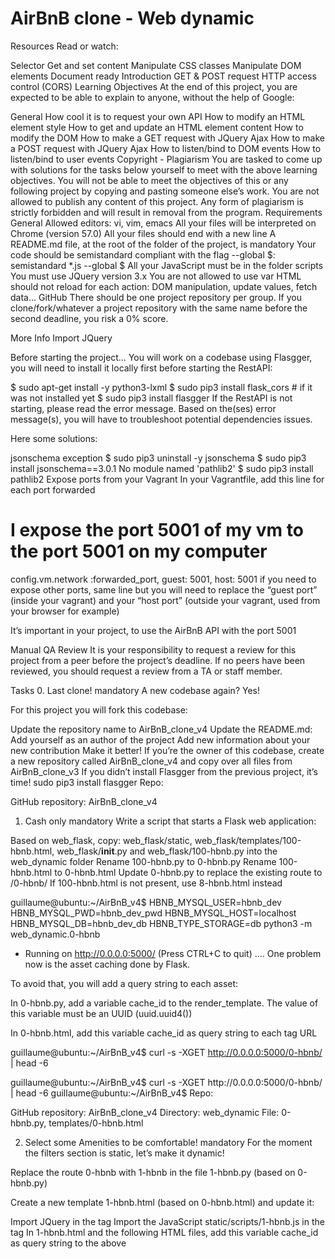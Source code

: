 # AirBnB clone - Web dynamic

Resources
Read or watch:

Selector
Get and set content
Manipulate CSS classes
Manipulate DOM elements
Document ready
Introduction
GET & POST request
HTTP access control (CORS)
Learning Objectives
At the end of this project, you are expected to be able to explain to anyone, without the help of Google:

General
How cool it is to request your own API
How to modify an HTML element style
How to get and update an HTML element content
How to modify the DOM
How to make a GET request with JQuery Ajax
How to make a POST request with JQuery Ajax
How to listen/bind to DOM events
How to listen/bind to user events
Copyright - Plagiarism
You are tasked to come up with solutions for the tasks below yourself to meet with the above learning objectives.
You will not be able to meet the objectives of this or any following project by copying and pasting someone else’s work.
You are not allowed to publish any content of this project.
Any form of plagiarism is strictly forbidden and will result in removal from the program.
Requirements
General
Allowed editors: vi, vim, emacs
All your files will be interpreted on Chrome (version 57.0)
All your files should end with a new line
A README.md file, at the root of the folder of the project, is mandatory
Your code should be semistandard compliant with the flag --global $: semistandard *.js --global $
All your JavaScript must be in the folder scripts
You must use JQuery version 3.x
You are not allowed to use var
HTML should not reload for each action: DOM manipulation, update values, fetch data…
GitHub
There should be one project repository per group. If you clone/fork/whatever a project repository with the same name before the second deadline, you risk a 0% score.

More Info
Import JQuery
<head>
    <script src="https://code.jquery.com/jquery-3.2.1.min.js"></script>
</head>
Before starting the project…
You will work on a codebase using Flasgger, you will need to install it locally first before starting the RestAPI:

$ sudo apt-get install -y python3-lxml
$ sudo pip3 install flask_cors # if it was not installed yet
$ sudo pip3 install flasgger
If the RestAPI is not starting, please read the error message. Based on the(ses) error message(s), you will have to troubleshoot potential dependencies issues.

Here some solutions:

jsonschema exception
$ sudo pip3 uninstall -y jsonschema
$ sudo pip3 install jsonschema==3.0.1
No module named 'pathlib2'
$ sudo pip3 install pathlib2
Expose ports from your Vagrant
In your Vagrantfile, add this line for each port forwarded

# I expose the port 5001 of my vm to the port 5001 on my computer
config.vm.network :forwarded_port, guest: 5001, host: 5001
if you need to expose other ports, same line but you will need to replace the “guest port” (inside your vagrant) and your “host port” (outside your vagrant, used from your browser for example)

It’s important in your project, to use the AirBnB API with the port 5001





Manual QA Review
It is your responsibility to request a review for this project from a peer before the project’s deadline. If no peers have been reviewed, you should request a review from a TA or staff member.

Tasks
0. Last clone!
mandatory
A new codebase again? Yes!

For this project you will fork this codebase:

Update the repository name to AirBnB_clone_v4
Update the README.md:
Add yourself as an author of the project
Add new information about your new contribution
Make it better!
If you’re the owner of this codebase, create a new repository called AirBnB_clone_v4 and copy over all files from AirBnB_clone_v3
If you didn’t install Flasgger from the previous project, it’s time! sudo pip3 install flasgger
Repo:

GitHub repository: AirBnB_clone_v4

1. Cash only
mandatory
Write a script that starts a Flask web application:

Based on web_flask, copy: web_flask/static, web_flask/templates/100-hbnb.html, web_flask/__init__.py and web_flask/100-hbnb.py into the web_dynamic folder
Rename 100-hbnb.py to 0-hbnb.py
Rename 100-hbnb.html to 0-hbnb.html
Update 0-hbnb.py to replace the existing route to /0-hbnb/
If 100-hbnb.html is not present, use 8-hbnb.html instead

guillaume@ubuntu:~/AirBnB_v4$ HBNB_MYSQL_USER=hbnb_dev HBNB_MYSQL_PWD=hbnb_dev_pwd HBNB_MYSQL_HOST=localhost HBNB_MYSQL_DB=hbnb_dev_db HBNB_TYPE_STORAGE=db python3 -m web_dynamic.0-hbnb
* Running on http://0.0.0.0:5000/ (Press CTRL+C to quit)
....
One problem now is the asset caching done by Flask.

To avoid that, you will add a query string to each asset:

In 0-hbnb.py, add a variable cache_id to the render_template. The value of this variable must be an UUID (uuid.uuid4())

In 0-hbnb.html, add this variable cache_id as query string to each <link> tag URL

guillaume@ubuntu:~/AirBnB_v4$ curl -s -XGET http://0.0.0.0:5000/0-hbnb/ | head -6
<!DOCTYPE HTML>
<html lang="en">
  <head>
    <meta charset="UTF-8" />
    <link rel="stylesheet" type="text/css" href="../static/styles/4-common.css?e211c9eb-7d17-4f12-85eb-4d50fa50cb1d" />
    <link rel="stylesheet" type="text/css" href="../static/styles/3-header.css?e211c9eb-7d17-4f12-85eb-4d50fa50cb1d" />
guillaume@ubuntu:~/AirBnB_v4$ curl -s -XGET http://0.0.0.0:5000/0-hbnb/ | head -6
<!DOCTYPE HTML>
<html lang="en">
  <head>
    <meta charset="UTF-8" />
    <link rel="stylesheet" type="text/css" href="../static/styles/4-common.css?f834413e-0aa9-4767-b64a-c92db9cb1f82" />
    <link rel="stylesheet" type="text/css" href="../static/styles/3-header.css?f834413e-0aa9-4767-b64a-c92db9cb1f82" />
guillaume@ubuntu:~/AirBnB_v4$
Repo:

GitHub repository: AirBnB_clone_v4
Directory: web_dynamic
File: 0-hbnb.py, templates/0-hbnb.html

2. Select some Amenities to be comfortable!
mandatory
For the moment the filters section is static, let’s make it dynamic!

Replace the route 0-hbnb with 1-hbnb in the file 1-hbnb.py (based on 0-hbnb.py)

Create a new template 1-hbnb.html (based on 0-hbnb.html) and update it:

Import JQuery in the <head> tag
Import the JavaScript static/scripts/1-hbnb.js in the <head> tag
In 1-hbnb.html and the following HTML files, add this variable cache_id as query string to the above <script> tag
Add a <input type="checkbox"> tag to the li tag of each amenity
The new checkbox must be at 10px on the left of the Amenity name
Add to the input tags of each amenity (<li> tag) the attribute data-id=":amenity_id" => this will allow us to retrieve the Amenity ID from the DOM
Add to the input tags of each amenity (<li> tag) the attribute data-name=":amenity_name" => this will allow us to retrieve the Amenity name from the DOM
Write a JavaScript script (static/scripts/1-hbnb.js):

Your script must be executed only when DOM is loaded
You must use JQuery
Listen for changes on each input checkbox tag:
if the checkbox is checked, you must store the Amenity ID in a variable (dictionary or list)
if the checkbox is unchecked, you must remove the Amenity ID from the variable
update the h4 tag inside the div Amenities with the list of Amenities checked
As example:



Repo:

GitHub repository: AirBnB_clone_v4
Directory: web_dynamic
File: 1-hbnb.py, templates/1-hbnb.html, static/scripts/1-hbnb.js

3. API status
mandatory
Before requesting the HBNB API, it’s better to know the status of this one.

Update the API entry point (api/v1/app.py) by replacing the current CORS CORS(app, origins="0.0.0.0") by CORS(app, resources={r"/api/v1/*": {"origins": "*"}}).

Change the route 1-hbnb to 2-hbnb in the file 2-hbnb.py (based on 1-hbnb.py)

Create a new template 2-hbnb.html (based on 1-hbnb.html) and update it:

Import the JavaScript static/scripts/2-hbnb.js in the <head> tag (instead of 1-hbnb.js)
Add a new div element in the header tag:
Attribute ID should be api_status
Align to the right
Circle of 40px diameter
Center vertically
At 30px of the right border
Background color #cccccc
Also add a class available for this new element in web_dynamic/static/styles/3-header.css:
Background color #ff545f
Write a JavaScript script (static/scripts/2-hbnb.js):

Based on 1-hbnb.js
Request http://0.0.0.0:5001/api/v1/status/:
If in the status is “OK”, add the class available to the div#api_status
Otherwise, remove the class available to the div#api_status
To start the API in the port 5001:

guillaume@ubuntu:~/AirBnB_v4$ HBNB_MYSQL_USER=hbnb_dev HBNB_MYSQL_PWD=hbnb_dev_pwd HBNB_MYSQL_HOST=localhost HBNB_MYSQL_DB=hbnb_dev_db HBNB_TYPE_STORAGE=db HBNB_API_PORT=5001 python3 -m api.v1.app
...
For example:



Repo:

GitHub repository: AirBnB_clone_v4
File: api/v1/app.py, web_dynamic/2-hbnb.py, web_dynamic/templates/2-hbnb.html, web_dynamic/static/styles/3-header.css, web_dynamic/static/scripts/2-hbnb.js

4. Fetch places
mandatory
Replace the route 2-hbnb with 3-hbnb in the file 3-hbnb.py (based on 2-hbnb.py)

Create a new template 3-hbnb.html (based on 2-hbnb.html) and update it:

Import the JavaScript static/scripts/3-hbnb.js in the <head> tag (instead of 2-hbnb.js)
Remove the entire Jinja section of displaying all places (all article tags)
Write a JavaScript script (static/scripts/3-hbnb.js):

Based on 2-hbnb.js
Request http://0.0.0.0:5001/api/v1/places_search/:
Description of this endpoint here. If this endpoint is not available, you will have to add it to the API (you can work all together for creating this endpoint)
Send a POST request with Content-Type: application/json and an empty dictionary in the body - cURL version: curl "http://0.0.0.0:5001/api/v1/places_search" -XPOST -H "Content-Type: application/json" -d '{}'
Loop into the result of the request and create an article tag representing a Place in the section.places. (you can remove the Owner tag in the place description)
The final result must be the same as previously, but now, places are loaded from the front-end, not from the back-end!

Repo:

GitHub repository: AirBnB_clone_v4
File: web_dynamic/3-hbnb.py, web_dynamic/templates/3-hbnb.html, web_dynamic/static/scripts/3-hbnb.js

5. Filter places by Amenity
mandatory
Replace the route 3-hbnb with 4-hbnb in the file 4-hbnb.py (based on 3-hbnb.py)

Create a new template 4-hbnb.html (based on 3-hbnb.html) and update it:

Import the JavaScript static/scripts/4-hbnb.js in the <head> tag (instead of 3-hbnb.js)
Write a JavaScript script (static/scripts/4-hbnb.js):

Based on 3-hbnb.js
When the button tag is clicked, a new POST request to places_search should be made with the list of Amenities checked
Now you have the first filter implemented, enjoy!

Repo:

GitHub repository: AirBnB_clone_v4
File: web_dynamic/4-hbnb.py, web_dynamic/templates/4-hbnb.html, web_dynamic/static/scripts/4-hbnb.js

6. States and Cities
#advanced
Now, reproduce the same steps with the State and City filter:

Replace the route 4-hbnb to 100-hbnb in the file 100-hbnb.py (based on 4-hbnb.py)

Create a new template 100-hbnb.html (based on 4-hbnb.html) and update it:

Import the JavaScript static/scripts/100-hbnb.js in the <head> tag (instead of 4-hbnb.js)
Add to all li tags of each state a new tag: <input type="checkbox">
Add to all li tags of each cities a new tag: <input type="checkbox">
The new checkbox must be at 10px on the left of the State or City name
Add to all input tags of each states (<li> tag) the attribute data-id=":state_id"
Add to all input tags of each states (<li> tag) the attribute data-name=":state_name"
Add to all input tags of each cities (<li> tag) the attribute data-id=":city_id"
Add to all input tags of each cities (<li> tag) the attribute data-name=":city_name"
Write a JavaScript script (static/scripts/100-hbnb.js):

Based on 4-hbnb.js
Listen to changes on each input checkbox tag:
if the checkbox is checked, you must store the State or City ID in a variable (dictionary or list)
if the checkbox is unchecked, you must remove the State or City ID from the variable
update the h4 tag inside the div Locations with the list of States or Cities checked
When the button tag is clicked, a new POST request to places_search should be made with the list of Amenities, Cities and States checked
Repo:

GitHub repository: AirBnB_clone_v4
File: web_dynamic/100-hbnb.py, web_dynamic/templates/100-hbnb.html, web_dynamic/static/scripts/100-hbnb.js

7. Reviews
#advanced
Let’s add a new feature: show and hide reviews!

Replace the route 100-hbnb to 101-hbnb in the file 101-hbnb.py (based on 100-hbnb.py)

Create a new template 101-hbnb.html (based on 100-hbnb.html) and update it:

Import the JavaScript static/scripts/101-hbnb.js in the <head> tag (instead of 101-hbnb.js)
Design the list of reviews from this task
Add a span element at the right of the H2 “Reviews” with value “show” (add all necessary attributes to do this feature)
Write a JavaScript script (static/scripts/101-hbnb.js):

Based on 100-hbnb.js
When the span next to the Reviews h2 is clicked by the user:
Fetch, parse, display reviews and change the text to “hide”
If the text is “hide”: remove all Review elements from the DOM
This button should work like a toggle to fetch/display and hide reviews
Repo:

GitHub repository: AirBnB_clone_v4
File: web_dynamic/101-hbnb.py, web_dynamic/templates/101-hbnb.html, web_dynamic/static/scripts/101-hbnb.js
